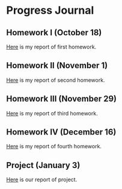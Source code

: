 # Progress Journal

## Homework I (October 18)

[Here](/HW1/HW1.html) is my report of first homework.

## Homework II (November 1)

[Here](/HM2/HW2.html) is my report of second homework.

## Homework III (November 29)

[Here](/HW3/HW3.html) is my report of third homework.

## Homework IV (December 16)

[Here](/HW4/HW4.html) is my report of fourth homework.

## Project (January 3)

[Here](/Project/IE582-Project.html) is our report of project.
